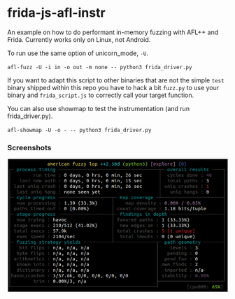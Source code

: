 # frida-js-afl-instr

An example on how to do performant in-memory fuzzing with AFL++ and Frida.
Currently works only on Linux, not Android.

To run use the same option of unicorn_mode, `-U`.

`afl-fuzz -U -i in -o out -m none -- python3 frida_driver.py`

If you want to adapt this script to other binaries that are not the simple `test` binary shipped within this repo you have to hack a bit `fuzz.py` to use your binary and `frida_script.js` to correctly call your target function.

You can also use showmap to test the instrumentation (and run frida_driver.py).

`afl-showmap -U -o - -- python3 frida_driver.py`

### Screenshots

![sc1](img/screen1.png)
